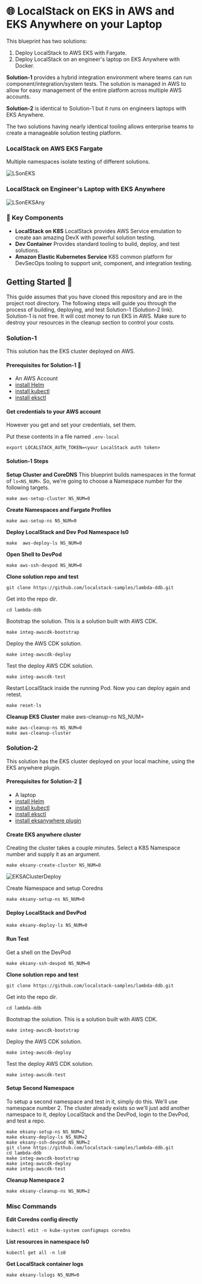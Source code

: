 # 🌐 LocalStack on EKS in AWS and EKS Anywhere on your Laptop

This blueprint has two solutions:

1. Deploy LocalStack to AWS EKS with Fargate. 
2. Deploy LocalStack on an engineer's laptop on EKS Anywhere with Docker.

**Solution-1** provides a hybrid integration environment where teams can run component/integration/system tests.
The solution is managed in AWS to allow for easy management of the entire platform across multiple AWS accounts.

**Solution-2** is identical to Solution-1 but it runs on engineers laptops with EKS Anywhere. 

The two solutions having nearly identical tooling allows enterprise teams to create a manageable
solution testing platform.

### LocalStack on AWS EKS Fargate
Multiple namespaces isolate testing of different solutions.

![LSonEKS](./docs/design-ls-on-aws-eks.drawio.png "LSonEKS")

### LocalStack on Engineer's Laptop with EKS Anywhere
![LSonEKSAny](./docs/design-ls-on-eksany.drawio.png "LSonEKSAny")

### 🔑 Key Components

- **LocalStack on K8S**
    LocalStack provides AWS Service emulation to create aan amazing DevX with powerful solution testing. 
- **Dev Container**
    Provides standard tooling to build, deploy, and test solutions. 
- **Amazon Elastic Kubernetes Service**
    K8S common platform for DevSecOps tooling to support unit, component, and integration testing.

## Getting Started 🏁

This guide assumes that you have cloned this repository and are in the project root directory. The following steps will
guide you through the process of building, deploying, and test Solution-1 (Solution-2 link).
Solution-1 is not free. It will cost money to run EKS in AWS. Make sure to destroy your resources in the cleanup
section to control your costs.

### Solution-1

This solution has the EKS cluster deployed on AWS.

#### Prerequisites for Solution-1 🧰

- An AWS Account
- [install Helm](https://helm.sh/docs/intro/install/)
- [install kubectl](https://kubernetes.io/docs/tasks/tools/)
- [install eksctl](https://eksctl.io/installation/)

#### Get credentials to your AWS account
However you get and set your credentials, set them.

Put these contents in a file named `.env-local`
```shell
export LOCALSTACK_AUTH_TOKEN=<your LocalStack auth token>
```

#### Solution-1 Steps

**Setup Cluster and CoreDNS**
This blueprint builds namespaces in the format of `ls<NS_NUM>`. So, we're going
to choose a Namespace number for the following targets. 
```shell
make aws-setup-cluster NS_NUM=0
```

**Create Namespaces and Fargate Profiles**
```shell
make aws-setup-ns NS_NUM=0
```

**Deploy LocalStack and Dev Pod Namespace ls0**
```shell
make  aws-deploy-ls NS_NUM=0
```

**Open Shell to DevPod**
```shell
make aws-ssh-devpod NS_NUM=0
```

**Clone solution repo and test**
```shell
git clone https://github.com/localstack-samples/lambda-ddb.git
```

Get into the repo dir.

```shell
cd lambda-ddb
```

Bootstrap the solution. This is a solution built with AWS CDK.

```shell
make integ-awscdk-bootstrap
```

Deploy the AWS CDK solution.

```shell
make integ-awscdk-deploy
```

Test the deploy AWS CDK solution.

```shell
make integ-awscdk-test
```

Restart LocalStack inside the running Pod. Now you can deploy again and retest.

```shell
make reset-ls
```

**Cleanup EKS Cluster**
make aws-cleanup-ns NS_NUM=<your namespace number>
```shell
make aws-cleanup-ns NS_NUM=0
make aws-cleanup-cluster
```


### Solution-2

This solution has the EKS cluster deployed on your local machine, using the EKS anywhere plugin.

#### Prerequisites for Solution-2 🧰

- A laptop
- [install Helm](https://helm.sh/docs/intro/install/)
- [install kubectl](https://kubernetes.io/docs/tasks/tools/)
- [install eksctl](https://eksctl.io/installation/)
- [install eksanywhere plugin](https://anywhere.eks.amazonaws.com/docs/getting-started/install/)

#### Create EKS anywhere cluster

Creating the cluster takes a couple minutes. Select a K8S Namespace number and supply it as an argument.
```shell
make eksany-create-cluster NS_NUM=0
```

![EKSAClusterDeploy](./docs/eksa-deploy-cluster.png "EKSAClusterDeploy")

Create Namespace and setup Coredns
```shell
make eksany-setup-ns NS_NUM=0
```

#### Deploy LocalStack and DevPod

```shell
make eksany-deploy-ls NS_NUM=0
```

#### Run Test
Get a shell on the DevPod
```shell
make eksany-ssh-devpod NS_NUM=0
```

**Clone solution repo and test**
```shell
git clone https://github.com/localstack-samples/lambda-ddb.git
```

Get into the repo dir.

```shell
cd lambda-ddb
```

Bootstrap the solution. This is a solution built with AWS CDK.

```shell
make integ-awscdk-bootstrap
```

Deploy the AWS CDK solution.

```shell
make integ-awscdk-deploy
```

Test the deploy AWS CDK solution.

```shell
make integ-awscdk-test
```

#### Setup Second Namespace
To setup a second namespace and test in it, simply do this. We'll use namespace number 2.
The cluster already exists so we'll just add another namespace to it,
deploy LocalStack and the DevPod, login to the DevPod, and test a repo.
```shell
make eksany-setup-ns NS_NUM=2
make eksany-deploy-ls NS_NUM=2
make eksany-ssh-devpod NS_NUM=2
git clone https://github.com/localstack-samples/lambda-ddb.git
cd lambda-ddb
make integ-awscdk-bootstrap
make integ-awscdk-deploy
make integ-awscdk-test
```
**Cleanup Namespace 2**
```shell
make eksany-cleanup-ns NS_NUM=2
```

### Misc Commands
**Edit Coredns config directly**
```shell
kubectl edit -n kube-system configmaps coredns
```

**List resources in namespace ls0**
```shell
kubectl get all -n ls0
```

**Get LocalStack container logs**
```shell
make eksany-lslogs NS_NUM=0
```
